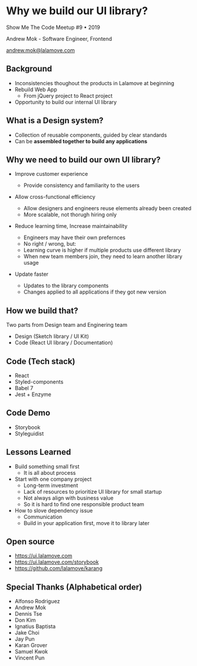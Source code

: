 # Why we build our UI library?
Show Me The Code Meetup #9 • 2019

Andrew Mok - Software Engineer, Frontend

[andrew.mok@lalamove.com](andrew.mok@lalamove.com)

## Background
* Inconsistencies thoughout the products in Lalamove at beginning
* Rebuild Web App
  * From jQuery project to React project
* Opportunity to build our internal UI library

## What is a Design system?
* Collection of reusable components, guided by clear standards
* Can be **assembled together to build any applications**

## Why we need to build our own UI library?
* Improve customer experience
  * Provide consistency and familiarity to the users

* Allow cross-functional efficiency
  * Allow designers and engineers reuse elements already been created
  * More scalable, not thorugh hiring only

* Reduce learning time, Increase maintainability
  * Engineers may have their own prefernces
  * No right / wrong, but:
  * Learning curve is higher if multiple products use different library
  * When new team members join, they need to learn another library usage

* Update faster
  * Updates to the library components
  * Changes applied to all applications if they got new version

## How we build that?
Two parts from Design team and Enginering team
* Design (Sketch library / UI Kit)
* Code (React UI library / Documentation)

## Code (Tech stack)
* React
* Styled-components
* Babel 7
* Jest + Enzyme

## Code Demo
* Storybook
* Styleguidist

## Lessons Learned
* Build something small first
  * It is all about process
* Start with one company project
  * Long-term investment
  * Lack of resources to prioritize UI library for small startup
  * Not always align with business value
  * So it is hard to find one responsible product team
* How to slove dependency issue
  * Communication
  * Build in your application first, move it to library later

## Open source
* https://ui.lalamove.com
* https://ui.lalamove.com/storybook
* https://github.com/lalamove/karang

## Special Thanks (Alphabetical order)
* Alfonso Rodriguez
* Andrew Mok
* Dennis Tse
* Don Kim
* Ignatius Baptista
* Jake Choi
* Jay Pun
* Karan Grover
* Samuel Kwok
* Vincent Pun
